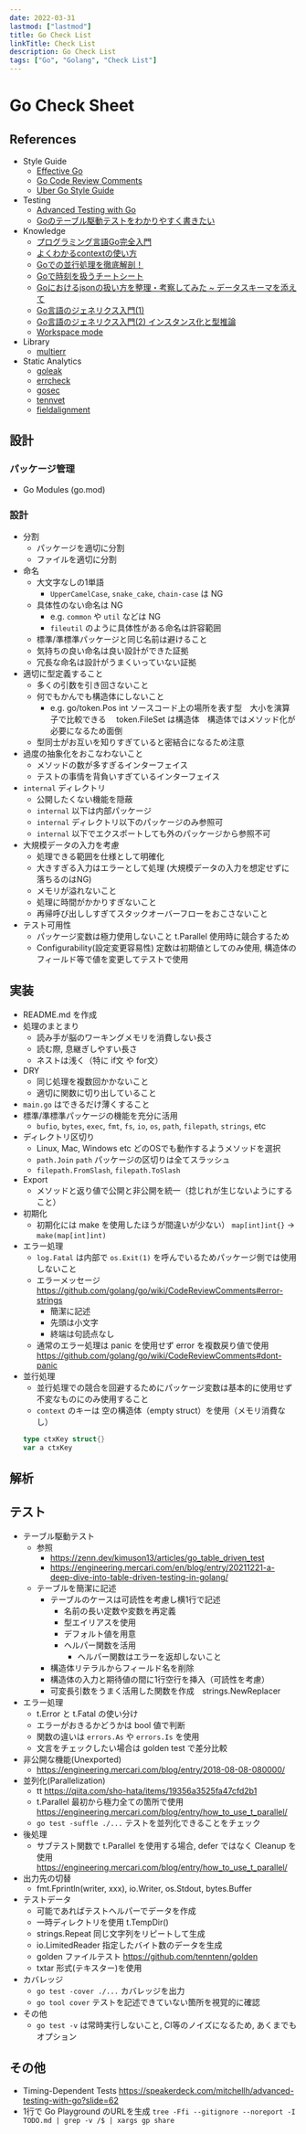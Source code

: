 ```yaml
---
date: 2022-03-31
lastmod: ["lastmod"]
title: Go Check List
linkTitle: Check List
description: Go Check List
tags: ["Go", "Golang", "Check List"]
---
```


# Go Check Sheet

## References
- Style Guide
  - [Effective Go](https://go.dev/doc/effective_go)
  - [Go Code Review Comments](https://github.com/golang/go/wiki/CodeReviewComments)
  - [Uber Go Style Guide](https://github.com/uber-go/guide)
- Testing
  - [Advanced Testing with Go](https://speakerdeck.com/mitchellh/advanced-testing-with-go)
  - [Goのテーブル駆動テストをわかりやすく書きたい](https://zenn.dev/kimuson13/articles/go_table_driven_test)
- Knowledge
  - [プログラミング言語Go完全入門](http://tenn.in/go)
  - [よくわかるcontextの使い方](https://zenn.dev/hsaki/books/golang-context)
  - [Goでの並行処理を徹底解剖！](https://zenn.dev/hsaki/books/golang-concurrency)
  - [Goで時刻を扱うチートシート](https://zenn.dev/hsaki/articles/go-time-cheatsheet)
  - [Goにおけるjsonの扱い方を整理・考察してみた ~ データスキーマを添えて](https://zenn.dev/hsaki/articles/go-convert-json-struct)
  - [Go言語のジェネリクス入門(1)](https://zenn.dev/nobishii/articles/type_param_intro)
  - [Go言語のジェネリクス入門(2) インスタンス化と型推論](https://zenn.dev/nobishii/articles/type_param_intro_2)
  - [Workspace mode](https://zenn.dev/kimuson13/articles/go-workspace-mode-impressions)
- Library
  - [multierr](https://github.com/uber-go/multierr)
- Static Analytics
  - [goleak](https://github.com/uber-go/goleak)
  - [errcheck](https://github.com/kisielk/errcheck)
  - [gosec](https://github.com/securego/gosec)
  - [tennvet](https://github.com/tenntenn/tennvet)
  - [fieldalignment](https://mattn.kaoriya.net/software/lang/go/20220127151742.htm)

## 設計
### パッケージ管理
- Go Modules (go.mod)

### 設計
- 分割
  - パッケージを適切に分割
  - ファイルを適切に分割
- 命名
  - 大文字なしの1単語
    - `UpperCamelCase`, `snake_cake`, `chain-case` は NG
  - 具体性のない命名は NG
    - e.g. `common` や `util` などは NG
    - `fileutil` のように具体性がある命名は許容範囲
  - 標準/準標準パッケージと同じ名前は避けること
  - 気持ちの良い命名は良い設計ができた証拠
  - 冗長な命名は設計がうまくいっていない証拠
- 適切に型定義すること
  - 多くの引数を引き回さないこと
  - 何でもかんでも構造体にしないこと
    - e.g. go/token.Pos int ソースコード上の場所を表す型　大小を演算子で比較できる
    　token.FileSet は構造体　構造体ではメソッド化が必要になるため面倒
  - 型同士がお互いを知りすぎていると密結合になるため注意
- 過度の抽象化をおこなわないこと
  - メソッドの数が多すぎるインターフェイス
  - テストの事情を背負いすぎているインターフェイス
- `internal` ディレクトリ
  - 公開したくない機能を隠蔽
  - `internal` 以下は内部パッケージ
  - `internal` ディレクトリ以下のパッケージのみ参照可
  - `internal` 以下でエクスポートしても外のパッケージから参照不可
- 大規模データの入力を考慮
  - 処理できる範囲を仕様として明確化
  - 大きすぎる入力はエラーとして処理 (大規模データの入力を想定せずに落ちるのはNG)
  - メモリが溢れないこと
  - 処理に時間がかかりすぎないこと
  - 再帰呼び出ししすぎてスタックオーバーフローをおこさないこと
- テスト可用性
  - パッケージ変数は極力使用しないこと t.Parallel 使用時に競合するため
  - Configurability(設定変更容易性) 定数は初期値としてのみ使用, 構造体のフィールド等で値を変更してテストで使用

## 実装
- README.md を作成
- 処理のまとまり
  - 読み手が脳のワーキングメモリを消費しない長さ
  - 読む際, 息継ぎしやすい長さ
  - ネストは浅く（特に if文 や for文）
- DRY
  - 同じ処理を複数回かかないこと
  - 適切に関数に切り出していること
- `main.go` はできるだけ薄くすること
- 標準/準標準パッケージの機能を充分に活用
  - `bufio`, `bytes`, `exec`, `fmt`, `fs`, `io`, `os`, `path`, `filepath`, `strings`, etc
- ディレクトリ区切り
  - Linux, Mac, Windows etc どのOSでも動作するようメソッドを選択
  - `path.Join` `path` パッケージの区切りは全てスラッシュ
  - `filepath.FromSlash`, `filepath.ToSlash`
- Export
  - メソッドと返り値で公開と非公開を統一（捻じれが生じないようにすること）
- 初期化
  - 初期化には make を使用したほうが間違いが少ない）
    `map[int]int{}` -> `make(map[int]int)`
- エラー処理
  - `log.Fatal` は内部で `os.Exit(1)` を呼んでいるためパッケージ側では使用しないこと
  - エラーメッセージ https://github.com/golang/go/wiki/CodeReviewComments#error-strings
    - 簡潔に記述
    - 先頭は小文字
    - 終端は句読点なし
  - 通常のエラー処理は panic を使用せず error を複数戻り値で使用　https://github.com/golang/go/wiki/CodeReviewComments#dont-panic
- 並行処理
  - 並行処理での競合を回避するためにパッケージ変数は基本的に使用せず不変なものにのみ使用すること
  - `context` のキーは 空の構造体（empty struct）を使用（メモリ消費なし）
  ```go
  type ctxKey struct{}
  var a ctxKey
  ```
## 解析


## テスト
- テーブル駆動テスト
  - 参照
    - https://zenn.dev/kimuson13/articles/go_table_driven_test
    - https://engineering.mercari.com/en/blog/entry/20211221-a-deep-dive-into-table-driven-testing-in-golang/
  - テーブルを簡潔に記述
    - テーブルのケースは可読性を考慮し横1行で記述
      - 名前の長い定数や変数を再定義
      - 型エイリアスを使用
      - デフォルト値を用意
      - ヘルパー関数を活用
        - ヘルパー関数はエラーを返却しないこと
    - 構造体リテラルからフィールド名を削除
    - 構造体の入力と期待値の間に1行空行を挿入（可読性を考慮）
    - 可変長引数をうまく活用した関数を作成　strings.NewReplacer
- エラー処理
  - t.Error と t.Fatal の使い分け
  - エラーがおきるかどうかは bool 値で判断
  - 関数の違いは `errors.As` や `errors.Is` を使用
  - 文言をチェックしたい場合は golden test で差分比較
- 非公開な機能(Unexported)
  - https://engineering.mercari.com/blog/entry/2018-08-08-080000/
- 並列化(Parallelization)
  - tt https://qiita.com/sho-hata/items/19356a3525fa47cfd2b1
  - t.Parallel 最初から極力全ての箇所で使用 https://engineering.mercari.com/blog/entry/how_to_use_t_parallel/
  - `go test -suffle ./...` テストを並列化できることをチェック
- 後処理
  - サブテスト関数で t.Parallel を使用する場合, defer ではなく Cleanup を使用 https://engineering.mercari.com/blog/entry/how_to_use_t_parallel/
- 出力先の切替
  - fmt.Fprintln(writer, xxx), io.Writer, os.Stdout, bytes.Buffer
- テストデータ
  - 可能であればテストヘルパーでデータを作成
  - 一時ディレクトリを使用 t.TempDir()
  - strings.Repeat 同じ文字列をリピートして生成
  - io.LimitedReader 指定したバイト数のデータを生成
  - golden ファイルテスト https://github.com/tenntenn/golden
  - txtar 形式(テキスター)を使用
- カバレッジ
  - `go test -cover ./...` カバレッジを出力
  - `go tool cover` テストを記述できていない箇所を視覚的に確認
- その他
  - `go test -v` は常時実行しないこと, CI等のノイズになるため, あくまでもオプション

## その他
- Timing-Dependent Tests https://speakerdeck.com/mitchellh/advanced-testing-with-go?slide=62
- 1行で Go Playground のURLを生成 `tree -Ffi --gitignore --noreport -I TODO.md | grep -v /$ | xargs gp share`
